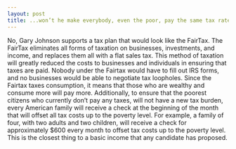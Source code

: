 ```yaml
---
layout: post
title: ...won’t he make everybody, even the poor, pay the same tax rate?
---
```


No, Gary Johnson supports a tax plan that would look like the FairTax. The FairTax eliminates all forms of taxation on businesses, investments, and income, and replaces them all with a flat sales tax. This method of taxation will greatly reduced the costs to businesses and individuals in ensuring that taxes are paid. Nobody under the Fairtax would have to fill out IRS forms, and no businesses would be able to negotiate tax loopholes. Since the Fairtax taxes consumption, it means that those who are wealthy and consume more will pay more. Additionally, to ensure that the poorest citizens who currently don’t pay any taxes, will not have a new tax burden, every American family will receive a check at the beginning of the month that will offset all tax costs up to the poverty level. For example, a family of four, with two adults and two children, will receive a check for approximately $600 every month to offset tax costs up to the poverty level. This is the closest thing to a basic income that any candidate has proposed.
